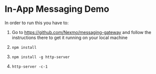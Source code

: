 # In-App Messaging Demo

In order to run this you have to:

1. Go to https://github.com/Nexmo/messaging-gateway and follow the instructions there to get it running on your local machine

2. `npm install`

3. `npm install -g http-server`

4. `http-server -c-1`
